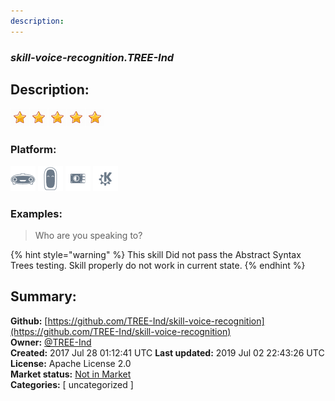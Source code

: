 ```yaml
---
description: 
---
```


### _skill-voice-recognition.TREE-Ind_  
## Description:  
  
![](../.gitbook/assets/star.png)![](../.gitbook/assets/star.png)![](../.gitbook/assets/star.png)![](../.gitbook/assets/star.png)![](../.gitbook/assets/star.png)  
  
### Platform:  
 ![Mark I](../.gitbook/assets/mark-1-icon.png)  ![Mark II](../.gitbook/assets/mark-2-icon.png)  ![Picroft](../.gitbook/assets/picroft-icon.png)  ![plasmoid](../.gitbook/assets/kde.png)   
### Examples:  
> Who are you speaking to?  
  
{% hint style="warning" %}
This skill Did not pass the Abstract Syntax Trees testing. Skill properly do not work in current state.
{% endhint %}
  
## Summary:  
**Github:** [https://github.com/TREE-Ind/skill-voice-recognition](https://github.com/TREE-Ind/skill-voice-recognition)  
**Owner:** [@TREE-Ind](https://github.com/TREE-Ind)  
**Created:** 2017 Jul 28 01:12:41 UTC  **Last updated:** 2019 Jul 02 22:43:26 UTC  
**License:** Apache License 2.0  
**Market status:** [Not in Market](https://market.mycroft.ai/skill/)  
**Categories:** [ uncategorized ]   
